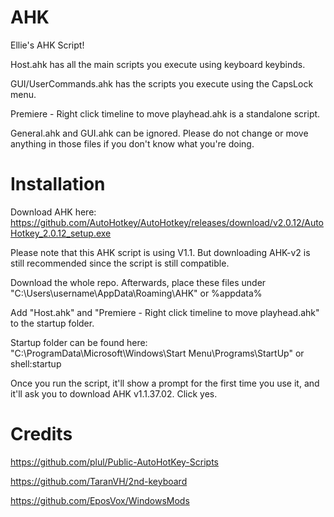 # AHK

Ellie's AHK Script!

Host.ahk has all the main scripts you execute using keyboard keybinds.

GUI/UserCommands.ahk has the scripts you execute using the CapsLock menu.

Premiere - Right click timeline to move playhead.ahk is a standalone script.

General.ahk and GUI.ahk can be ignored. Please do not change or move anything in those files if you don't know what you're doing.

# Installation

Download AHK here: https://github.com/AutoHotkey/AutoHotkey/releases/download/v2.0.12/AutoHotkey_2.0.12_setup.exe

Please note that this AHK script is using V1.1. But downloading AHK-v2 is still recommended since the script is still compatible.

Download the whole repo. Afterwards, place these files under "C:\Users\username\AppData\Roaming\AHK" or %appdata%

Add "Host.ahk" and "Premiere - Right click timeline to move playhead.ahk" to the startup folder.

Startup folder can be found here: "C:\ProgramData\Microsoft\Windows\Start Menu\Programs\StartUp" or shell:startup

Once you run the script, it'll show a prompt for the first time you use it, and it'll ask you to download AHK v1.1.37.02. Click yes.

# Credits

https://github.com/plul/Public-AutoHotKey-Scripts

https://github.com/TaranVH/2nd-keyboard

https://github.com/EposVox/WindowsMods